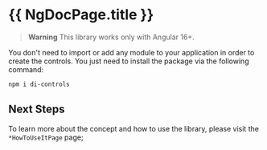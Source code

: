 # {{ NgDocPage.title }}

> **Warning**
> This library works only with Angular 16+.

You don't need to import or add any module to your application in order to create the controls.
You just need to install the package via the following command:

```bash
npm i di-controls
```

## Next Steps

To learn more about the concept and how to use the library, please visit the `*HowToUseItPage` page;
